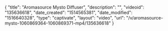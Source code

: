 {
    "title": "Aromasource Mysto Diffuser",
    "description": "",
    "videoid": "135636618",
    "date_created": "1514565381",
    "date_modified": "1516640328",
    "type": "captivate",
    "layout": "video",
    "url": "\/v\/aromasource-mysto-1060869364-1060869371-mp4\/135636618"
}